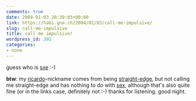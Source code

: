 ```yaml
---
comments: true
date: 2004-01-03 20:39:03+00:00
link: https://habi.gna.ch/2004/01/03/call-me-impulsive/
slug: call-me-impulsive
title: call me impulsive!
wordpress_id: 391
categories:
- none
---
```


guess who is [sxe](http://www.ricardo.ch/cgi-bin/auk?lng=de;cmd=viewlot;lotid=308357235) :-)

**btw**: my [ricardo](http://www.ricardo.ch/)-nickname comes from being [straight-edge](http://www.straight-edge.com/definition.html), but not calling me straight-edge and has nothing to do with [sex](http://www.20min.ch/diashow/diashow.tmpl?showid=2465), although that's also quite fine (or in the links case, definitely not :-)
thanks for listening.
good night.
